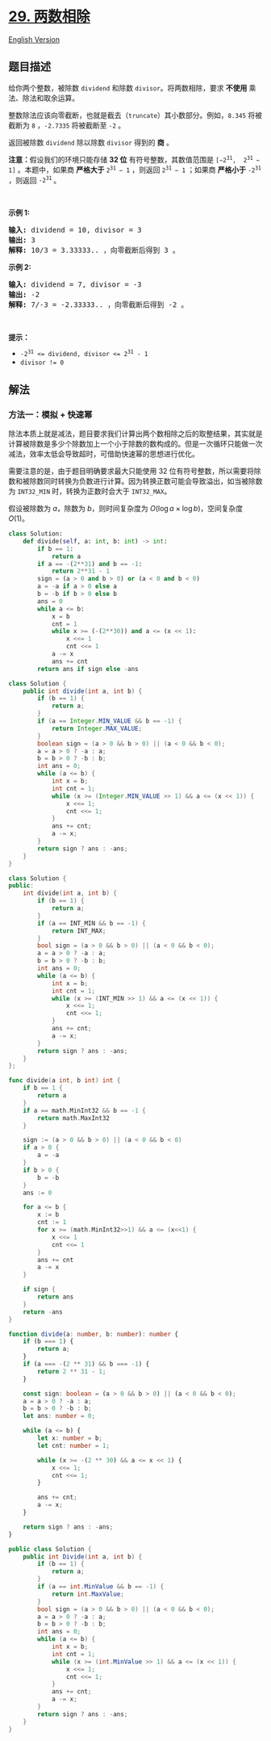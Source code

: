 # [29. 两数相除](https://leetcode.cn/problems/divide-two-integers)

[English Version](/solution/0000-0099/0029.Divide%20Two%20Integers/README_EN.md)

## 题目描述

<!-- 这里写题目描述 -->

<p>给你两个整数，被除数&nbsp;<code>dividend</code>&nbsp;和除数&nbsp;<code>divisor</code>。将两数相除，要求 <strong>不使用</strong> 乘法、除法和取余运算。</p>

<p>整数除法应该向零截断，也就是截去（<code>truncate</code>）其小数部分。例如，<code>8.345</code> 将被截断为 <code>8</code> ，<code>-2.7335</code> 将被截断至 <code>-2</code> 。</p>

<p>返回被除数&nbsp;<code>dividend</code>&nbsp;除以除数&nbsp;<code>divisor</code>&nbsp;得到的 <strong>商</strong> 。</p>

<p><strong>注意：</strong>假设我们的环境只能存储 <strong>32 位</strong> 有符号整数，其数值范围是 <code>[−2<sup>31</sup>,&nbsp; 2<sup>31&nbsp;</sup>− 1]</code> 。本题中，如果商 <strong>严格大于</strong> <code>2<sup>31&nbsp;</sup>− 1</code> ，则返回 <code>2<sup>31&nbsp;</sup>− 1</code> ；如果商 <strong>严格小于</strong> <code>-2<sup>31</sup></code> ，则返回 <code>-2<sup>31</sup></code><sup> </sup>。</p>

<p>&nbsp;</p>

<p><strong>示例&nbsp;1:</strong></p>

<pre>
<strong>输入:</strong> dividend = 10, divisor = 3
<strong>输出:</strong> 3
<strong>解释: </strong>10/3 = 3.33333.. ，向零截断后得到 3 。</pre>

<p><strong>示例&nbsp;2:</strong></p>

<pre>
<strong>输入:</strong> dividend = 7, divisor = -3
<strong>输出:</strong> -2
<strong>解释:</strong> 7/-3 = -2.33333.. ，向零截断后得到 -2 。</pre>

<p>&nbsp;</p>

<p><strong>提示：</strong></p>

<ul>
	<li><code>-2<sup>31</sup> &lt;= dividend, divisor &lt;= 2<sup>31</sup> - 1</code></li>
	<li><code>divisor != 0</code></li>
</ul>

## 解法

### 方法一：模拟 + 快速幂

除法本质上就是减法，题目要求我们计算出两个数相除之后的取整结果，其实就是计算被除数是多少个除数加上一个小于除数的数构成的。但是一次循环只能做一次减法，效率太低会导致超时，可借助快速幂的思想进行优化。

需要注意的是，由于题目明确要求最大只能使用 32 位有符号整数，所以需要将除数和被除数同时转换为负数进行计算。因为转换正数可能会导致溢出，如当被除数为 `INT32_MIN` 时，转换为正数时会大于 `INT32_MAX`。

假设被除数为 $a$，除数为 $b$，则时间复杂度为 $O(\log a \times \log b)$，空间复杂度 $O(1)$。

<!-- tabs:start -->

```python
class Solution:
    def divide(self, a: int, b: int) -> int:
        if b == 1:
            return a
        if a == -(2**31) and b == -1:
            return 2**31 - 1
        sign = (a > 0 and b > 0) or (a < 0 and b < 0)
        a = -a if a > 0 else a
        b = -b if b > 0 else b
        ans = 0
        while a <= b:
            x = b
            cnt = 1
            while x >= (-(2**30)) and a <= (x << 1):
                x <<= 1
                cnt <<= 1
            a -= x
            ans += cnt
        return ans if sign else -ans
```

```java
class Solution {
    public int divide(int a, int b) {
        if (b == 1) {
            return a;
        }
        if (a == Integer.MIN_VALUE && b == -1) {
            return Integer.MAX_VALUE;
        }
        boolean sign = (a > 0 && b > 0) || (a < 0 && b < 0);
        a = a > 0 ? -a : a;
        b = b > 0 ? -b : b;
        int ans = 0;
        while (a <= b) {
            int x = b;
            int cnt = 1;
            while (x >= (Integer.MIN_VALUE >> 1) && a <= (x << 1)) {
                x <<= 1;
                cnt <<= 1;
            }
            ans += cnt;
            a -= x;
        }
        return sign ? ans : -ans;
    }
}
```

```cpp
class Solution {
public:
    int divide(int a, int b) {
        if (b == 1) {
            return a;
        }
        if (a == INT_MIN && b == -1) {
            return INT_MAX;
        }
        bool sign = (a > 0 && b > 0) || (a < 0 && b < 0);
        a = a > 0 ? -a : a;
        b = b > 0 ? -b : b;
        int ans = 0;
        while (a <= b) {
            int x = b;
            int cnt = 1;
            while (x >= (INT_MIN >> 1) && a <= (x << 1)) {
                x <<= 1;
                cnt <<= 1;
            }
            ans += cnt;
            a -= x;
        }
        return sign ? ans : -ans;
    }
};
```

```go
func divide(a int, b int) int {
	if b == 1 {
		return a
	}
	if a == math.MinInt32 && b == -1 {
		return math.MaxInt32
	}

	sign := (a > 0 && b > 0) || (a < 0 && b < 0)
	if a > 0 {
		a = -a
	}
	if b > 0 {
		b = -b
	}
	ans := 0

	for a <= b {
		x := b
		cnt := 1
		for x >= (math.MinInt32>>1) && a <= (x<<1) {
			x <<= 1
			cnt <<= 1
		}
		ans += cnt
		a -= x
	}

	if sign {
		return ans
	}
	return -ans
}
```

```ts
function divide(a: number, b: number): number {
    if (b === 1) {
        return a;
    }
    if (a === -(2 ** 31) && b === -1) {
        return 2 ** 31 - 1;
    }

    const sign: boolean = (a > 0 && b > 0) || (a < 0 && b < 0);
    a = a > 0 ? -a : a;
    b = b > 0 ? -b : b;
    let ans: number = 0;

    while (a <= b) {
        let x: number = b;
        let cnt: number = 1;

        while (x >= -(2 ** 30) && a <= x << 1) {
            x <<= 1;
            cnt <<= 1;
        }

        ans += cnt;
        a -= x;
    }

    return sign ? ans : -ans;
}
```

```cs
public class Solution {
    public int Divide(int a, int b) {
        if (b == 1) {
            return a;
        }
        if (a == int.MinValue && b == -1) {
            return int.MaxValue;
        }
        bool sign = (a > 0 && b > 0) || (a < 0 && b < 0);
        a = a > 0 ? -a : a;
        b = b > 0 ? -b : b;
        int ans = 0;
        while (a <= b) {
            int x = b;
            int cnt = 1;
            while (x >= (int.MinValue >> 1) && a <= (x << 1)) {
                x <<= 1;
                cnt <<= 1;
            }
            ans += cnt;
            a -= x;
        }
        return sign ? ans : -ans;
    }
}
```

<!-- tabs:end -->

<!-- end -->
